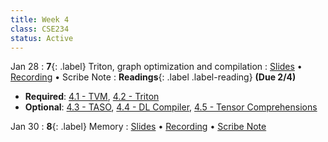 ```yaml
---
title: Week 4
class: CSE234
status: Active
---
```


Jan 28
: **7**{: .label} Triton, graph optimization and compilation
  : [Slides](assets/slides/jan28.pdf) &#8226; [Recording](https://podcast.ucsd.edu/watch/wi25/cse234_a00/6) &#8226; Scribe Note
: **Readings**{: .label .label-reading} **(Due 2/4)**
  * **Required**: [4.1 - TVM](https://arxiv.org/pdf/1802.04799), [4.2 - Triton](https://www.eecs.harvard.edu/~htk/publication/2019-mapl-tillet-kung-cox.pdf)
  * **Optional**: [4.3 - TASO](https://www.wisdom.weizmann.ac.il/~padon/taso-sosp19.pdf), [4.4 - DL Compiler](https://arxiv.org/pdf/2002.03794), [4.5 - Tensor Comprehensions](https://arxiv.org/abs/1802.04730)

Jan 30
: **8**{: .label} Memory
  : [Slides](assets/slides/jan30.pdf) &#8226; [Recording](https://podcast.ucsd.edu/watch/wi25/cse234_a00/7) &#8226; [Scribe Note](assets/scribe_notes/jan30_scribe.pdf)